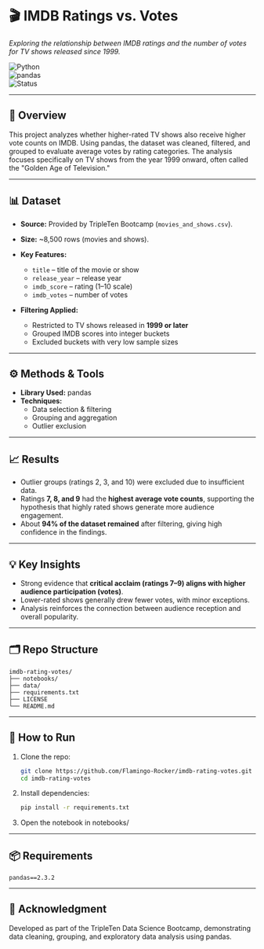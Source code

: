 # 🎬 IMDB Ratings vs. Votes  
*Exploring the relationship between IMDB ratings and the number of votes for TV shows released since 1999.*  

![Python](https://img.shields.io/badge/Python-3.10-blue?logo=python)  
![pandas](https://img.shields.io/badge/pandas-Data%20Analysis-green?logo=pandas)  
![Status](https://img.shields.io/badge/Status-Completed-brightgreen)  

---

## 📌 Overview  
This project analyzes whether higher-rated TV shows also receive higher vote counts on IMDB. Using pandas, the dataset was cleaned, filtered, and grouped to evaluate average votes by rating categories. The analysis focuses specifically on TV shows from the year 1999 onward, often called the "Golden Age of Television."  

---

## 📊 Dataset  
- **Source:** Provided by TripleTen Bootcamp (`movies_and_shows.csv`).  
- **Size:** ~8,500 rows (movies and shows).  
- **Key Features:**  
  - `title` – title of the movie or show  
  - `release_year` – release year  
  - `imdb_score` – rating (1–10 scale)  
  - `imdb_votes` – number of votes  

- **Filtering Applied:**  
  - Restricted to TV shows released in **1999 or later**  
  - Grouped IMDB scores into integer buckets  
  - Excluded buckets with very low sample sizes  

---

## ⚙️ Methods & Tools  
- **Library Used:** pandas  
- **Techniques:**  
  - Data selection & filtering  
  - Grouping and aggregation  
  - Outlier exclusion  

---

## 📈 Results  
- Outlier groups (ratings 2, 3, and 10) were excluded due to insufficient data.  
- Ratings **7, 8, and 9** had the **highest average vote counts**, supporting the hypothesis that highly rated shows generate more audience engagement.  
- About **94% of the dataset remained** after filtering, giving high confidence in the findings.  

---

## 💡 Key Insights  
- Strong evidence that **critical acclaim (ratings 7–9) aligns with higher audience participation (votes)**.  
- Lower-rated shows generally drew fewer votes, with minor exceptions.  
- Analysis reinforces the connection between audience reception and overall popularity.  

---

## 🗂 Repo Structure  
```
imdb-rating-votes/
├── notebooks/ 
├── data/ 
├── requirements.txt 
├── LICENSE 
└── README.md
```
---

## 🚀 How to Run  
1. Clone the repo:  
   ```bash
   git clone https://github.com/Flamingo-Rocker/imdb-rating-votes.git
   cd imdb-rating-votes
2. Install dependencies:
    ```bash
    pip install -r requirements.txt
3. Open the notebook in notebooks/

---

## 📦 Requirements

```
pandas==2.3.2
```

---

## 🙏 Acknowledgment
Developed as part of the TripleTen Data Science Bootcamp, demonstrating data cleaning, grouping, and exploratory data analysis using pandas.
